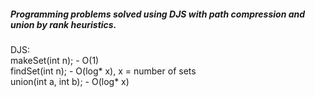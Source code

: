 <h5>Programming problems solved using DJS with path compression and union by rank heuristics.</h5>

DJS:\
makeSet(int n); - O(1)\
findSet(int n); - O(log* x), x = number of sets\
union(int a, int b); - O(log* x)
